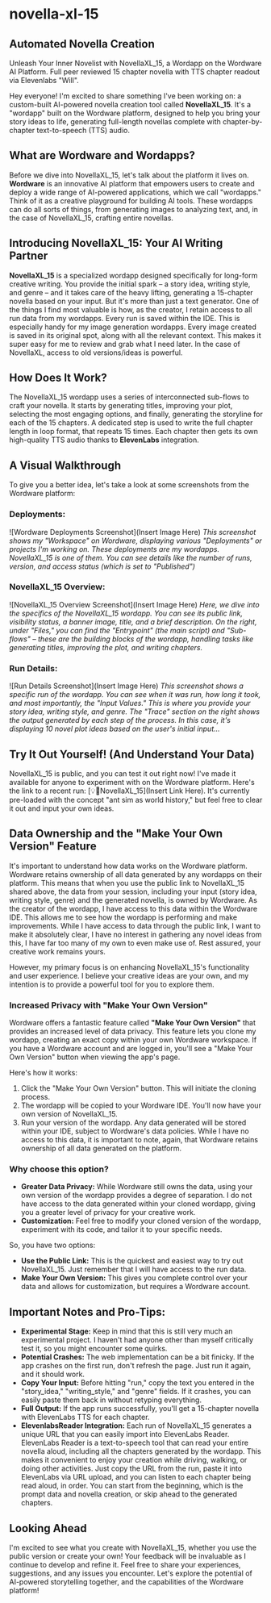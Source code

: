 # novella-xl-15

## Automated Novella Creation

Unleash Your Inner Novelist with NovellaXL_15, a Wordapp on the Wordware AI Platform. Full peer reviewed 15 chapter novella with TTS chapter readout via Elevenlabs "Will".

Hey everyone! I'm excited to share something I've been working on: a custom-built AI-powered novella creation tool called **NovellaXL_15**. It's a "wordapp" built on the Wordware platform, designed to help you bring your story ideas to life, generating full-length novellas complete with chapter-by-chapter text-to-speech (TTS) audio.

## What are Wordware and Wordapps?

Before we dive into NovellaXL_15, let's talk about the platform it lives on. **Wordware** is an innovative AI platform that empowers users to create and deploy a wide range of AI-powered applications, which we call "wordapps." Think of it as a creative playground for building AI tools. These wordapps can do all sorts of things, from generating images to analyzing text, and, in the case of NovellaXL_15, crafting entire novellas.

## Introducing NovellaXL_15: Your AI Writing Partner

**NovellaXL_15** is a specialized wordapp designed specifically for long-form creative writing. You provide the initial spark – a story idea, writing style, and genre – and it takes care of the heavy lifting, generating a 15-chapter novella based on your input. But it's more than just a text generator. One of the things I find most valuable is how, as the creator, I retain access to all run data from my wordapps. Every run is saved within the IDE. This is especially handy for my image generation wordapps. Every image created is saved in its original spot, along with all the relevant context. This makes it super easy for me to review and grab what I need later. In the case of NovellaXL, access to old versions/ideas is powerful.

## How Does It Work?

The NovellaXL_15 wordapp uses a series of interconnected sub-flows to craft your novella. It starts by generating titles, improving your plot, selecting the most engaging options, and finally, generating the storyline for each of the 15 chapters. A dedicated step is used to write the full chapter length in loop format, that repeats 15 times. Each chapter then gets its own high-quality TTS audio thanks to **ElevenLabs** integration.

## A Visual Walkthrough

To give you a better idea, let's take a look at some screenshots from the Wordware platform:

### Deployments:

![Wordware Deployments Screenshot](Insert Image Here)
*This screenshot shows my "Workspace" on Wordware, displaying various "Deployments" or projects I'm working on. These deployments are my wordapps. NovellaXL_15 is one of them. You can see details like the number of runs, version, and access status (which is set to "Published")*

### NovellaXL_15 Overview:

![NovellaXL_15 Overview Screenshot](Insert Image Here)
*Here, we dive into the specifics of the NovellaXL_15 wordapp. You can see its public link, visibility status, a banner image, title, and a brief description. On the right, under "Files," you can find the "Entrypoint" (the main script) and "Sub-flows" – these are the building blocks of the wordapp, handling tasks like generating titles, improving the plot, and writing chapters.*

### Run Details:

![Run Details Screenshot](Insert Image Here)
*This screenshot shows a specific run of the wordapp. You can see when it was run, how long it took, and most importantly, the "Input Values." This is where you provide your story idea, writing style, and genre. The "Trace" section on the right shows the output generated by each step of the process. In this case, it's displaying 10 novel plot ideas based on the user's initial input...*

## Try It Out Yourself! (And Understand Your Data)

NovellaXL_15 is public, and you can test it out right now! I've made it available for anyone to experiment with on the Wordware platform. Here's the link to a recent run: [💡📖NovellaXL_15](Insert Link Here). It's currently pre-loaded with the concept "ant sim as world history," but feel free to clear it out and input your own ideas.

## Data Ownership and the "Make Your Own Version" Feature

It's important to understand how data works on the Wordware platform. Wordware retains ownership of all data generated by any wordapps on their platform. This means that when you use the public link to NovellaXL_15 shared above, the data from your session, including your input (story idea, writing style, genre) and the generated novella, is owned by Wordware. As the creator of the wordapp, I have access to this data within the Wordware IDE. This allows me to see how the wordapp is performing and make improvements. While I have access to data through the public link, I want to make it absolutely clear, I have no interest in gathering any novel ideas from this, I have far too many of my own to even make use of. Rest assured, your creative work remains yours.

However, my primary focus is on enhancing NovellaXL_15's functionality and user experience. I believe your creative ideas are your own, and my intention is to provide a powerful tool for you to explore them.

### Increased Privacy with "Make Your Own Version"

Wordware offers a fantastic feature called **"Make Your Own Version"** that provides an increased level of data privacy. This feature lets you clone my wordapp, creating an exact copy within your own Wordware workspace. If you have a Wordware account and are logged in, you'll see a "Make Your Own Version" button when viewing the app's page.

Here's how it works:

1.  Click the "Make Your Own Version" button. This will initiate the cloning process.
2.  The wordapp will be copied to your Wordware IDE. You'll now have your own version of NovellaXL_15.
3.  Run your version of the wordapp. Any data generated will be stored within your IDE, subject to Wordware's data policies. While I have no access to this data, it is important to note, again, that Wordware retains ownership of all data generated on the platform.

### Why choose this option?

*   **Greater Data Privacy:** While Wordware still owns the data, using your own version of the wordapp provides a degree of separation. I do not have access to the data generated within your cloned wordapp, giving you a greater level of privacy for your creative work.
*   **Customization:** Feel free to modify your cloned version of the wordapp, experiment with its code, and tailor it to your specific needs.

So, you have two options:

*   **Use the Public Link:** This is the quickest and easiest way to try out NovellaXL_15. Just remember that I will have access to the run data.
*   **Make Your Own Version:** This gives you complete control over your data and allows for customization, but requires a Wordware account.

## Important Notes and Pro-Tips:

*   **Experimental Stage:** Keep in mind that this is still very much an experimental project. I haven't had anyone other than myself critically test it, so you might encounter some quirks.
*   **Potential Crashes:** The web implementation can be a bit finicky. If the app crashes on the first run, don't refresh the page. Just run it again, and it should work.
*   **Copy Your Input:** Before hitting "run," copy the text you entered in the "story\_idea," "writing\_style," and "genre" fields. If it crashes, you can easily paste them back in without retyping everything.
*   **Full Output:** If the app runs successfully, you'll get a 15-chapter novella with ElevenLabs TTS for each chapter.
*   **ElevenlabsReader Integration:** Each run of NovellaXL_15 generates a unique URL that you can easily import into ElevenLabs Reader. ElevenLabs Reader is a text-to-speech tool that can read your entire novella aloud, including all the chapters generated by the wordapp. This makes it convenient to enjoy your creation while driving, walking, or doing other activities. Just copy the URL from the run, paste it into ElevenLabs via URL upload, and you can listen to each chapter being read aloud, in order. You can start from the beginning, which is the prompt data and novella creation, or skip ahead to the generated chapters.

## Looking Ahead

I'm excited to see what you create with NovellaXL_15, whether you use the public version or create your own! Your feedback will be invaluable as I continue to develop and refine it. Feel free to share your experiences, suggestions, and any issues you encounter. Let's explore the potential of AI-powered storytelling together, and the capabilities of the Wordware platform!
